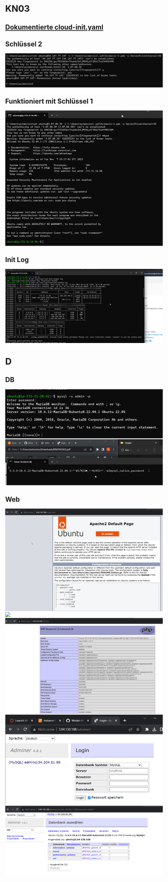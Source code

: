 # KN03

## [Dokumentierte cloud-init.yaml](https://github.com/SasaSLG/Modul_346/blob/main/KN03/aufgabea/cloud-init.yaml)

## Schlüssel 2

<img src="./images/key2fail.png">

## Funktioniert mit Schlüssel 1

<img src="./images/key1success.png">

## Init Log

<img src="./images/cloudinitlog.png">

# D

## DB

<img src="./images/dbmysqllogin.png">
<img src="./images/telnetdb.png">

## Web

<img src="./images/indexhtmlweb.png">
<img src="./images/info.php.png">
<img src="./images/infophpweb.png">
<img src="./images/adminernogloggedin.png">
<img src="./images/adminerweb.png">